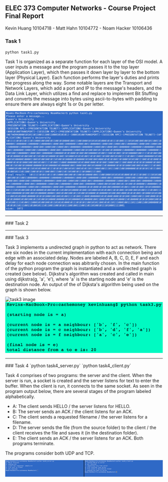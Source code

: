 ## ELEC 373 Computer Networks - Course Project Final Report
Kevin Huang 10104718 - Matt Hahn  10104772 - Noam Hacker 10106436

### Task 1
`python task1.py`

Task 1 is organized as a separate function for each layer of the OSI model. A user inputs a message and the program passes it to the top layer (Application Layer), which then passes it down layer by layer to the bottom layer (Physical Layer). Each function performs the layer's duties and prints the progress along the way. Some notable layers are the Transport and Network Layers, which add a port and IP to the message's headers, and the Data Link Layer, which utilizes a find and replace to implement Bit Stuffing and converts the message into bytes using ascii-to-bytes with padding to ensure there are always eight 1s or 0s per letter.

![task1 image](https://github.com/MHahn37/cachemoney/blob/master/readme%20source%20images/Screen%20Shot%202017-03-31%20at%206.59.10%20PM.png)
<hr>
### Task 2

<hr>
### Task 3

Task 3 implements a undirected graph in python to act as network. There are six nodes in the current implementation with each connection being and edge with an associated delay. Nodes are labeled A, B, C, D, E, F and each delay for each node connection was abitrarily chosen. In the main function of the python program the graph is instantiated and a undirected graph is created (see below). Dijkstra's algorithm was created and called in main using dijkstra(g, 'a', 'e'), where 'a' is the starting node and 'e' is the destination node. An output of the of Dijksta's algorithm being used on the graph is shown below.

![task3 image](https://github.com/MHahn37/cachemoney/blob/master/readme%20source%20images/373%20graph.png)
![task3 image](https://github.com/MHahn37/cachemoney/blob/master/readme%20source%20images/Screen%20Shot%202017-03-31%20at%207.35.48%20PM.png)
<hr>
### Task 4
`python task4_server.py` `python task4_client.py`

Task 4 comprises of two programs: the server and the client. When the server is run, a socket is created and the server listens for text to enter the buffer. When the client is run, it connects to the same socket. As seen in the program output below, there are several stages of the program labeled alphabetically. 
* A: The client sends HELLO / the server listens for HELLO.
* B: The server sends an ACK / the client listens for an ACK.
* C: The client sends a requested filename / the server listens for a filename.
* D: The server sends the file (from the source folder) to the client / the client receives the file and saves it (in the destination folder).
* E: The client sends an ACK / the server listens for an ACK. Both programs terminate.

The programs consider both UDP and TCP.

![task4_image](https://github.com/MHahn37/cachemoney/blob/master/readme%20source%20images/Screen%20Shot%202017-03-31%20at%207.02.43%20PM.png)
